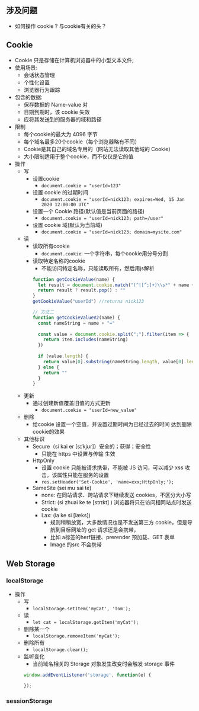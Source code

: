 ## 涉及问题
  - 如何操作 cookie ? 与cookie有关的头？

## Cookie
  - Cookie 只是存储在计算机浏览器中的小型文本文件;
  - 使用场景:
    - 会话状态管理
    - 个性化设置
    - 浏览器行为跟踪
  - 包含的数据:
    - 保存数据的 Name-value 对
    - 日期到期时，该 cookie 失效
    - 应将其发送到的服务器的域和路径
  - 限制
    - 每个cookie的最大为 4096 字节
    - 每个域名最多20个cookie（每个浏览器略有不同）
    - Cookie是其自己的域名专用的（网站无法读取其他域的 Cookie）
    - 大小限制适用于整个cookie，而不仅仅是它的值
  - 操作
    - 写
      - 设置cookie
        - `document.cookie = "userId=123"`
      - 设置 cookie 的过期时间
        - `document.cookie = "userId=nick123; expires=Wed, 15 Jan 2020 12:00:00 UTC"`
      - 设置一个 Cookie 路径(默认值是当前页面的路径)
        - `document.cookie = "userId=nick123; path=/user"`
      - 设置 cookie 域(默认为当前域)
        - `document.cookie = "userId=nick123; domain=mysite.com"`
    - 读
      - 读取所有cookie
        - `document.cookie`: 一个字符串，每个cookie用分号分割
      - 读取特定名称的cookie
        - 不能访问特定名称，只能读取所有，然后用js解析
        ```js
        function getCookieValue(name) {
          let result = document.cookie.match("(^|[^;]+)\\s*" + name + "\\s*=\\s*([^;]+)")
          return result ? result.pop() : ""
        }
        getCookieValue("userId") //returns nick123

        // 方法二
        function getCookieValueV2(name) {
          const nameString = name + "="
          
          const value = document.cookie.split(";").filter(item => {
            return item.includes(nameString)
          })
          
          if (value.length) {
            return value[0].substring(nameString.length, value[0].length)
          } else {
            return ""
          }
        }
        ```
    - 更新
      - 通过创建新值覆盖旧值的方式更新
        - `document.cookie = "userId=new_value"`
    - 删除
      - 给cookie 设置一个空值，并设置过期时间为已经过去的时间 达到删除cookie的效果
    - 其他标识
      - Secure（si kai er [sɪˈkjʊr]）安全的；获得；安全性
        - 只能在 https 中设置与传输 生效
      - HttpOnly
        - 设置 cookie 只能被请求携带，不能被 JS 访问，可以减少 xss 攻击，该属性只能在服务的设置
        - `res.setHeader('Set-Cookie', 'name=xxx;HttpOnly;');`
      - SameSite  (sei mu sai te)
        - none: 在同站请求、跨站请求下继续发送 cookies，不区分大小写
        - Strict: (si zhuai ke te [strɪkt] ) 浏览器将只在访问相同站点时发送 cookie
        - Lax: (la ke si [læks]) 
          - 规则稍稍放宽，大多数情况也是不发送第三方 cookie，但是导航到目标网址的 get 请求还是会携带，
          - 比如 a标签的herf链接、prerender 预加载、GET 表单
          - Image 的src 不会携带

## Web Storage

  ### localStorage

  - 操作
    - 写
      - `localStorage.setItem('myCat', 'Tom');`
    - 读
      - `let cat = localStorage.getItem('myCat');`
    - 删除某一个
      - `localStorage.removeItem('myCat');`
    - 删除所有
      - `localStorage.clear();`
    - 监听变化
      - 当前域名相关的 Storage 对象发生改变时会触发 storage 事件
      ```js
      window.addEventListener('storage', function(e) {

      });
      ```

  ### sessionStorage